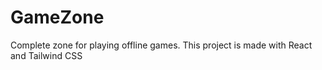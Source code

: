# GameZone
Complete zone for playing offline games. This project is made with React and Tailwind CSS
